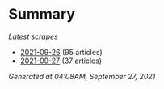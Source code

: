 # Summary
*Latest scrapes*
* [2021-09-26](https://github.com/nuuuwan/news_lk/blob/data/news_lk.2021-09-26.json) (95 articles)
* [2021-09-27](https://github.com/nuuuwan/news_lk/blob/data/news_lk.2021-09-27.json) (37 articles)

*Generated at 04:08AM, September 27, 2021*